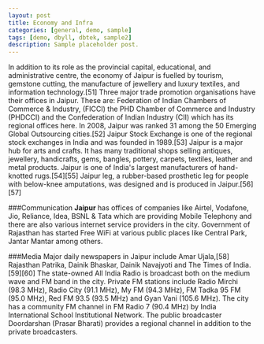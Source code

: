```yaml
---
layout: post
title: Economy and Infra
categories: [general, demo, sample]
tags: [demo, dbyll, dbtek, sample2]
description: Sample placeholder post.
---
```


In addition to its role as the provincial capital, educational, and administrative centre, the economy of Jaipur is fuelled by tourism, gemstone cutting, the manufacture of jewellery and luxury textiles, and information technology.[51] Three major trade promotion organisations have their offices in Jaipur. These are: Federation of Indian Chambers of Commerce & Industry, (FICCI) the PHD Chamber of Commerce and Industry (PHDCCI) and the Confederation of Indian Industry (CII) which has its regional offices here. In 2008, Jaipur was ranked 31 among the 50 Emerging Global Outsourcing cities.[52] Jaipur Stock Exchange is one of the regional stock exchanges in India and was founded in 1989.[53] Jaipur is a major hub for arts and crafts. It has many traditional shops selling antiques, jewellery, handicrafts, gems, bangles, pottery, carpets, textiles, leather and metal products. Jaipur is one of India's largest manufacturers of hand-knotted rugs.[54][55] Jaipur leg, a rubber-based prosthetic leg for people with below-knee amputations, was designed and is produced in Jaipur.[56][57]

###Communication
**Jaipur** has offices of companies like Airtel, Vodafone, Jio, Reliance, Idea, BSNL & Tata which are providing Mobile Telephony and there are also various internet service providers in the city. Government of Rajasthan has started Free WiFi at various public places like Central Park, Jantar Mantar among others.

###Media
Major daily newspapers in Jaipur include Amar Ujala,[58] Rajasthan Patrika, Dainik Bhaskar, Dainik Navajyoti and The Times of India.[59][60] The state-owned All India Radio is broadcast both on the medium wave and FM band in the city. Private FM stations include Radio Mirchi (98.3 MHz), Radio City (91.1 MHz), My FM (94.3 MHz), FM Tadka 95 FM (95.0 MHz), Red FM 93.5 (93.5 MHz) and Gyan Vani (105.6 MHz). The city has a community FM channel in FM Radio 7 (90.4 MHz) by India International School Institutional Network. The public broadcaster Doordarshan (Prasar Bharati) provides a regional channel in addition to the private broadcasters.
